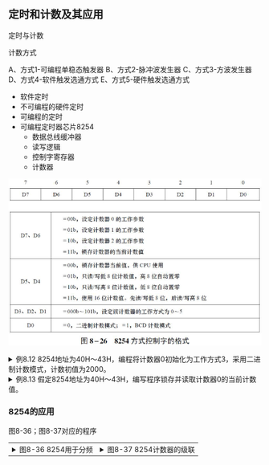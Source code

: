 ## 定时和计数及其应用

定时与计数

计数方式

A、方式1-可编程单稳态触发器
B、方式2-脉冲波发生器
C、方式3-方波发生器
D、方式4-软件触发选通方式
E、方式5-硬件触发选通方式

- 软件定时
- 不可编程的硬件定时
- 可编程的定时
- 可编程定时器芯片8254
  - 数据总线缓冲器
  - 读写逻辑
  - 控制字寄存器
  - 计数器

![8254控制字格式](8254控制字格式.png)


<details>
<summary>例8.12 8254地址为40H～43H，编程将计数器0初始化为工作方式3，采用二进制计数模式，计数初值为2000。</summary>

解答：控制口的地址为43H，计数器初值为2000，即07D0H，两个字节，需要采用十六位计数，由上图可知，控制字的格式为00110110B=36H，所以程序为：

```assembly
MOV AL, 36H
OUT 43H, AL     ; 控制字写入控制口
MOV AL, 0D0H    ; 计数器初值低字节
OUT 40H, AL     ; 写入计数器0低字节
MOV AL, 07H     ; 计数器初值高字节
OUT 40H, AL     ; 写入计数器0高字节
```

如果采用BCD计数，2000的BCD为2000H那么程序为：

```assembly
MOV AL, 00110111B
OUT 43H, AL     ; 控制字写入控制口
MOV AL, 00H    ; 计数器初值低字节
OUT 40H, AL     ; 写入计数器0低字节
MOV AL, 20H     ; 计数器初值高字节
OUT 40H, AL     ; 写入计数器0高字节
```

</details>


<details>
<summary>例8.13 假定8254地址为40H～43H，编写程序锁存并读取计数器0的当前计数值。</summary>

控制字地址为43H，读写逻辑地址为40H，计数器0地址为40H，计数器1地址为41H，计数器2地址为42H，控制字为00000110B=06H，所以程序为：

```assembly
MOV AL, 06H
OUT 43H, AL     ; 控制字写入控制口
IN AL, 40H      ; 读取计数器0低字节
MOV AH, AL      ; 保存低字节
IN AL, 40H      ; 读取计数器0高字节
XCHG AL, AH     ; 交换高低字节
```

</details>

### 8254的应用

图8-36；图8-37对应的程序

<table>
<tr>
<td colspan="1" align=center>
<details>
<summary>图8-36 8254用于分频</summary>

![8254用于分频](8254用于分频.png)

**分频**：提供一个频率为10kHz的时钟信号，要求每隔100ms采集一次 数 据 。 对 于 一 个 1 0 k H z 时 钟 信 号 ， 其 周 期 为1/10kHz=0.0001s=0.1ms。需要对它进行分频，生成一个周期为100ms的信号，频率为10Hz。计数值1000。

对8253的初始化程序如下：

```assembly
MOV DX, 203H        ; 控制字端口地址
MOV AL, 00110100B   ; D7,D6=00B，选择计数器0；D5,D4=11B，十六位计数；D3~D1=010B，方式2；D0=0B，二进制计数
OUT DX, AL          ; 控制字写入控制字端口
MOV DX, 200H        ; 计数器0端口地址
MOV AL, 0E8H        ; 计数器0初值低字节 1000=03E8H
OUT DX, AL          ; 计数器0初值低字节写入计数器0端口
MOV AL, 03H         ; 计数器0初值高字节
OUT DX, AL          ; 计数器0初值高字节写入计数器0端口
```
</details>    
<td colspan="1" align=center>
<details>
<summary>图8-37 8254计数器的级联</summary>

![8254计数器的级联](8254计数器的级联.png)

**级联**：输入脉冲频率为10kHz，要产生周期为100s的定时信号（频率为0.01Hz），那么分频系数N为10k/0.01 =1000000。而计数器的最大计数范围为65536，通过一个计数器不能完成所要求的分频。此时可以将2个计数器进行级联。计数初值应该满足条件：N = N1×N2

这里N1=4000,N2=250，采用方式3，初始化程序如下：

```assembly
MOV DX, 203H        ; 控制字端口地址
MOV AL, 00110111B   ; D7,D6=00B，选择计数器0；D5,D4=11B，十六位计数；D3~D1=011B，方式3；D0=1B，BCD计数
OUT DX, AL          ; 控制字写入控制字端口
MOV AL, 01110111B   ; D7,D6=01B，选择计数器1；
OUT DX, AL          ; 控制字写入控制字端口
MOV DX, 200H        ; 计数器0端口地址
MOV AL, 00H         ; 计数器0初值低字节 4000的BCD为4000H
OUT DX, AL          ; 计数器0初值低字节写入计数器0端口
MOV AL, 40H         ; 计数器0初值高字节
OUT DX, AL          ; 计数器0初值高字节写入计数器0端口
MOV DX, 201H        ; 计数器1端口地址
MOV AL, 50H         ; 计数器1初值低字节 250的BCD为0250H
OUT DX, AL          ; 计数器1初值低字节写入计数器1端口
MOV AL, 02H         ; 计数器1初值高字节
OUT DX, AL          ; 计数器1初值高字节写入计数器1端口
```

</details>    
</td>
</td>
</table>